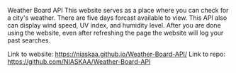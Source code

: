 Weather Board API
This website serves as a place where you can check for a city's weather. There are five days forcast available to view.
This API also can display wind speed, UV index, and humidity level. 
After you are done using the website, even after refreshing the page the website will log your past searches. 

Link to website: https://niaskaa.github.io/Weather-Board-API/
Link to repo: https://github.com/NIASKAA/Weather-Board-API